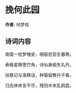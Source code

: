 # 挽何此园

**作者**: 何梦桂

## 诗词内容

南窗一枕梦槐安，咽鼓悲笳生暮寒。

寿极星移堕芒角，诗仙身蜕失丸丹。

扶藜记与渔樵话，种菊留教孙子看。

归去休休言不尽，残阳木末乱鸦盘。

